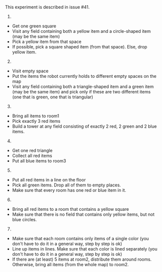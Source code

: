 This experiment is described in issue #41.


1.
- Get one green square 
- Visit any field containing both a yellow item and a circle-shaped item (may be the same item)
- Pick a yellow item from that space
- If possible, pick a square shaped item (from that space). Else, drop yellow item.


2.
 
 - Visit empty space
 - Put the items the robot currently holds to different empty spaces on the map
 - Visit any field containing both a triangle-shaped item and a green item (may be the same item) and pick only if these are two different items (one that is green, one that is triangular)
 
 
 
3.
 - Bring all items to room1 
 - Pick exactly 3 red items
 - Build a tower at any field consisting of exactly 2 red, 2 green and 2 blue items.
 
 
 4.
 - Get one red triangle
 - Collect all red items
 - Put all blue items to room3
 
 
5.
 - Put all red items in a line on the floor
 - Pick all green items. Drop all of them to empty places.
 - Make sure that every room has one red or blue item in it. 
 
6.
 - Bring all red items to a room that contains a yellow square
 - Make sure that there is no field that contains only yellow items, but not blue circles.

7.
 
 - Make sure that each room contains only items of a single color (you don't have to do it in a general way, step by step is ok)
 - Line up items in lines. Make sure that each color is lined separately (you don't have to do it in a general way, step by step is ok)
 - If there are (at least) 5 items at room2, distribute them around rooms. Otherwise, bring all items (from the whole map) to room2.
 
 
 
 